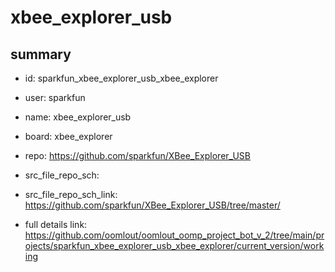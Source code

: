 # xbee_explorer_usb
 
## summary 
* id: sparkfun_xbee_explorer_usb_xbee_explorer
* user: sparkfun
* name: xbee_explorer_usb
* board: xbee_explorer
* repo: https://github.com/sparkfun/XBee_Explorer_USB



* src_file_repo_sch: 
* src_file_repo_sch_link: https://github.com/sparkfun/XBee_Explorer_USB/tree/master/
* full details link: https://github.com/oomlout/oomlout_oomp_project_bot_v_2/tree/main/projects/sparkfun_xbee_explorer_usb_xbee_explorer/current_version/working  







